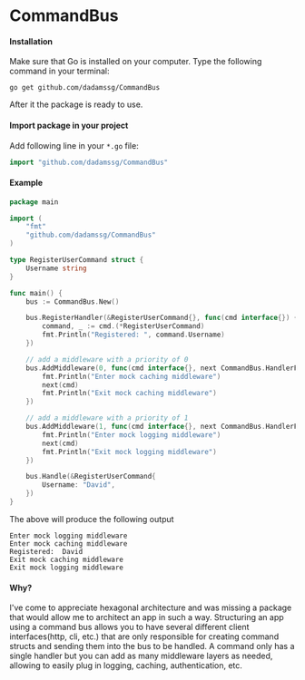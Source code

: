 CommandBus
==========

#### Installation
Make sure that Go is installed on your computer.
Type the following command in your terminal:

    go get github.com/dadamssg/CommandBus

After it the package is ready to use.

#### Import package in your project
Add following line in your `*.go` file:
```go
import "github.com/dadamssg/CommandBus"
```

#### Example
```go
package main

import (
    "fmt"
    "github.com/dadamssg/CommandBus"
)

type RegisterUserCommand struct {
    Username string
}

func main() {
    bus := CommandBus.New()

    bus.RegisterHandler(&RegisterUserCommand{}, func(cmd interface{}) {
        command, _ := cmd.(*RegisterUserCommand)
        fmt.Println("Registered: ", command.Username)
    })

    // add a middleware with a priority of 0
    bus.AddMiddleware(0, func(cmd interface{}, next CommandBus.HandlerFunc) {
        fmt.Println("Enter mock caching middleware")
        next(cmd)
        fmt.Println("Exit mock caching middleware")
    })

    // add a middleware with a priority of 1
    bus.AddMiddleware(1, func(cmd interface{}, next CommandBus.HandlerFunc) {
        fmt.Println("Enter mock logging middleware")
        next(cmd)
        fmt.Println("Exit mock logging middleware")
    })

    bus.Handle(&RegisterUserCommand{
        Username: "David",
    })
}
```

The above will produce the following output

```
Enter mock logging middleware
Enter mock caching middleware
Registered:  David
Exit mock caching middleware
Exit mock logging middleware
```

#### Why? 
I've come to appreciate hexagonal architecture and was missing a package that would allow me to architect an app in such a way. Structuring an app using a command bus allows you to have several different client interfaces(http, cli, etc.) that are only responsible for creating command structs and sending them into the bus to be handled. A command only has a single handler but you can add as many middleware layers as needed, allowing to easily plug in logging, caching, authentication, etc.
